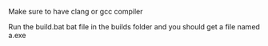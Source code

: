 Make sure to have clang or gcc compiler

Run the build.bat bat file in the builds folder and you should get a file named a.exe
